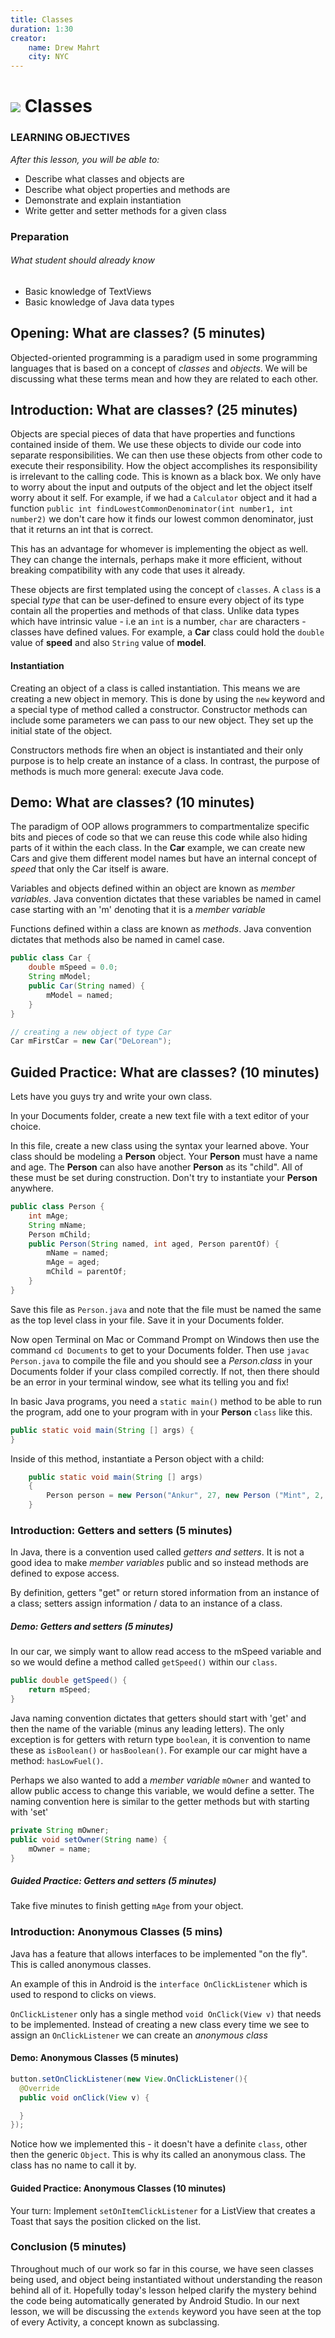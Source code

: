 ```yaml
---
title: Classes
duration: 1:30
creator:
    name: Drew Mahrt
    city: NYC
---
```


 <!-- OUTSTANDING:
 1. Provide students with a project that has a ListView added to a layout in the final independent practice.
 2. Questions for final conclusion -->

# ![](https://ga-dash.s3.amazonaws.com/production/assets/logo-9f88ae6c9c3871690e33280fcf557f33.png) Classes


### LEARNING OBJECTIVES
*After this lesson, you will be able to:*
- Describe what classes and objects are
- Describe what object properties and methods are
- Demonstrate and explain instantiation
- Write getter and setter methods for a given class

### Preparation
###### What student should already know
* Basic knowledge of TextViews
* Basic knowledge of Java data types

## Opening: What are classes? (5 minutes)

Objected-oriented programming is a paradigm used in some programming languages that is based on a concept of *classes* and *objects*. We will be discussing what these terms mean and how they are related to each other.

## Introduction: What are classes? (25 minutes)

Objects are special pieces of data that have properties and functions contained inside of them. We use these objects to divide our code into separate responsibilities. We can then use these objects from other code to execute their responsibility. How the object accomplishes its responsibility is irrelevant to the calling code. This is known as a black box. We only have to worry about the input and outputs of the object and let the object itself worry about it self. For example, if we had a ```Calculator``` object and it had a function ```public int findLowestCommonDenominator(int number1, int number2)``` we don't care how it finds our lowest common denominator, just that it returns an int that is correct.

This has an advantage for whomever is implementing the object as well. They can change the internals, perhaps make it more efficient, without breaking compatibility with any code that uses it already.


These objects are first templated using the concept of `classes`. A `class` is a special *type* that can be user-defined to ensure every object of its type contain all the properties and methods of that class. Unlike data types which have intrinsic value - i.e an `int` is a number, `char` are characters - classes have defined values. For example, a __Car__ class could hold the `double` value of __speed__ and also `String` value of __model__.

#### Instantiation

Creating an object of a class is called instantiation. This means we are creating a new object in memory. This is done by using the `new` keyword and a special type of method called a constructor. Constructor methods can include some parameters we can pass to our new object. They set up the initial state of the object.

Constructors methods fire when an object is instantiated and their only purpose is to help create an instance of a class. In contrast, the purpose of methods is much more general: execute Java code.

## Demo: What are classes? (10 minutes)


The paradigm of OOP allows programmers to compartmentalize specific bits and pieces of code so that we can reuse this code while also hiding parts of it within the each class. In the __Car__ example, we can create new Cars and give them different model names but have an internal concept of _speed_ that only the Car itself is aware.

Variables and objects defined within an object are known as _member variables_. Java convention dictates that these variables be named in camel case starting with an 'm' denoting that it is a _member variable_

Functions defined within a class are known as _methods_. Java convention dictates that methods also be named in camel case.

``` java
public class Car {
    double mSpeed = 0.0;
    String mModel;
    public Car(String named) {
        mModel = named;
    }
}

// creating a new object of type Car
Car mFirstCar = new Car("DeLorean");
```



## Guided Practice: What are classes? (10 minutes)

Lets have you guys try and write your own class.  


In your Documents folder, create a new text file with a text editor of your choice.

In this file, create a new class using the syntax your learned above. Your class should be modeling a __Person__ object. Your __Person__ must have a name and age. The __Person__ can also have another __Person__ as its "child". All of these must be set during construction. Don't try to instantiate your __Person__ anywhere.

``` java
public class Person {
    int mAge;
    String mName;
    Person mChild;
    public Person(String named, int aged, Person parentOf) {
        mName = named;
        mAge = aged;
        mChild = parentOf;
    }
}
```

Save this file as `Person.java` and note that the file must be named the same as the top level class in your file. Save it in your Documents folder.

Now open Terminal on Mac or Command Prompt on Windows then use the command `cd Documents` to get to your Documents folder. Then use `javac Person.java` to compile the file and you should see a _Person.class_ in your Documents folder if your class compiled correctly. If not, then there should be an error in your terminal window, see what its telling you and fix!


In basic Java programs, you need a `static main()` method to be able to run the program, add one to your program with in your __Person__ `class` like this.

```java
public static void main(String [] args) {
}
```

Inside of this method, instantiate a Person object with a child:


```java
    public static void main(String [] args)
	{
		Person person = new Person("Ankur", 27, new Person ("Mint", 2, null));
	}
```


### Introduction: Getters and setters (5 minutes)
In Java, there is a convention used called _getters and setters_. It is not a good idea to make _member variables_ public and so instead methods are defined to expose access.

By definition, getters "get" or return stored information from an instance of a class; setters assign information / data to an instance of a class.

##### Demo: Getters and setters (5 minutes)

In our car, we simply want to allow read access to the mSpeed variable and so we would define a method called `getSpeed()` within our `class`.

```java
public double getSpeed() {
    return mSpeed;
}
```
Java naming convention dictates that getters should start with 'get' and then the name of the variable (minus any leading letters). The only exception is for getters with return type `boolean`, it is convention to name these as `isBoolean()` or `hasBoolean()`. For example our car might have a method: `hasLowFuel()`.

Perhaps we also wanted to add a _member variable_ `mOwner` and wanted to allow public access to change this variable, we would define a setter. The naming convention here is similar to the getter methods but with starting with 'set'

```java
private String mOwner;
public void setOwner(String name) {
    mOwner = name;
}
```

##### Guided Practice: Getters and setters (5 minutes)

Take five minutes to finish getting `mAge` from your object.



### Introduction: Anonymous Classes (5 mins)

Java has a feature that allows interfaces to be implemented "on the fly". This is called anonymous classes.

An example of this in Android is the `interface OnClickListener` which is used to respond to clicks on views.

`OnClickListener` only has a single method `void OnClick(View v)` that needs to be implemented. Instead of creating a new class every time we see to assign an `OnClickListener` we can create an _anonymous class_

#### Demo: Anonymous Classes (5 minutes)

```java
button.setOnClickListener(new View.OnClickListener(){
  @Override
  public void onClick(View v) {

  }
});
```

Notice how we implemented this - it doesn't have a definite `class`, other then the generic `Object`. This is why its called an anonymous class. The class has no name to call it by.

#### Guided Practice: Anonymous Classes (10 minutes)

Your turn: Implement `setOnItemClickListener` for a ListView that creates a Toast that says the position clicked on the list.


### Conclusion (5 minutes)

Throughout much of our work so far in this course, we have seen classes being used, and object being instantiated without understanding the reason behind all of it. Hopefully today's lesson helped clarify the mystery behind the code being automatically generated by Android Studio. In our next lesson, we will be discussing the `extends` keyword you have seen at the top of every Activity, a concept known as subclassing.
